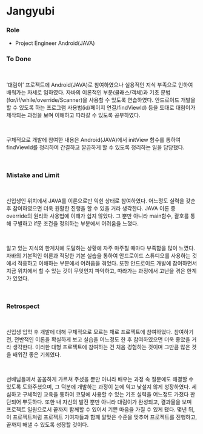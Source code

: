 # Jangyubi
### Role
- Project Engineer Android(JAVA)

### To Done  
<br />

‘대림이’ 프로젝트에 Android(JAVA)로 참여하였으나 실용적인 지식 부족으로 인하여 배워가는 자세로 임하였다. 
 자바의 이론적인 부분(클래스/객체)과 기초 문법(for/if/while/override/Scanner)을 사용할 수 있도록 연습하였다.
 안드로이드 개발을 할 수 있도록 하는 프로그램 사용법(id/페이지 연결/findViewId) 등을 토대로 대림이가 제작되는 과정을 보며 이해하고 따라갈 수 있도록 공부하였다.

<br />

구체적으로 개발에 참여한 내용은 Android(JAVA)에서 initView 함수를 통하여 findViewId를 정리하여 간결하고 깔끔하게 할 수 있도록 정리하는 일을 담당했다.

<br />

### Mistake and Limit
<br />

신입생인 위치에서 JAVA를 이론으로만 익힌 상태로 참여하였다. 
어느정도 실력을 갖춘 후 참여하였으면 더욱 원활한 진행을 할 수 있을 거라 생각한다. 
JAVA 이론 중 override의 원리와 사용법에 이해가 쉽지 않았다. 
그 뿐만 아니라 main함수, 괄호를 통해 구별하고 if문 조건을 정의하는 부분에서 어려움을 느꼈다.

<br />

알고 있는 지식의 한계치에 도달하는 상황에 자주 마주칠 때마다 부족함을 많이 느꼈다. 
자바의 기본적인 이론과 적당한 기본 실습을 통하여 안드로이드 스튜디오를 사용하는 것에서 적응하고 이해하는 부분에서 어려움을 겪었다. 
또한 안드로이드 개발에 참여하면서 지금 위치에서 할 수 있는 것이 무엇인지 파악하고, 따라가는 과정에서 고난을 겪은 한계가 있었다. 

<br />

### Retrospect
<br />

 신입생 입학 후 개발에 대해 구체적으로 모르는 채로 프로젝트에 참여하였다. 
 참여하기 전, 전반적인 이론을 확실하게 보고 실습을 어느정도 한 후 참여하였으면 더욱 좋았을 거라 생각한다. 
 이러한 대형 프로젝트에 참여하는 건 처음 경험하는 것이며 그만큼 많은 것을 배워간 좋은 기회였다. 

<br />

선배님들께서 꼼꼼하게 가르쳐 주셨을 뿐만 아니라 배우는 과정 속 질문에도 해결할 수 있도록 도와주셨으며, 그 덕분에 개발하는 과정이 눈에 익고 낯설지 않게 성장하였다. 
세심하고 구체적인 교육을 통하여 코딩에 사용할 수 있는 기초 실력을 어느정도 가졌다 판단되어 뿌듯하다. 
또한 내 자신의 발전 뿐만 아니라 대림이가 완성되고, 결과물을 보며 프로젝트 일원으로서 끝까지 함께할 수 있어서 기쁜 마음을 가질 수 있게 됐다. 
몇년 뒤, 이 프로젝트처럼 프로젝트 기여자들과 함께 알맞은 수준을 맞추어 프로젝트를 진행하고, 끝까지 해낼 수 있도록 성장할 것이다. 

